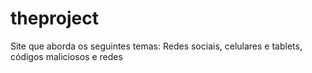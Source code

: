 # theproject
 Site que aborda os seguintes temas: Redes sociais, celulares e tablets, códigos maliciosos e redes
